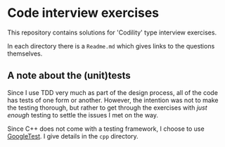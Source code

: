 Code interview exercises
=======
This repository contains solutions for 'Codility' type interview exercises.

In each directory there is a `Readme.md` which gives links to the questions
themselves.

A note about the (unit)tests
-------
Since I use TDD very much as part of the design process, all of the code has
tests of one form or another. However, the intention was not to make the
testing thorough, but rather to get through the exercises with _just enough_
testing to settle the issues I met on the way.

Since C++ does not come with a testing framework, I choose to use
[GoogleTest](https://github.com/google/googletest). I give details in the `cpp`
directory.
